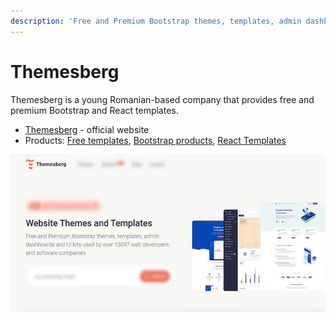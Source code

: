 ```yaml
---
description: 'Free and Premium Bootstrap themes, templates, admin dashboards.'
---
```


# Themesberg

Themesberg is a young Romanian-based company that provides free and premium Bootstrap and React templates. 

* [Themesberg](https://themesberg.com/) - official website
* Products: [Free templates](https://themesberg.com/templates/free), [Bootstrap products](https://themesberg.com/templates/bootstrap), [React Templates](https://themesberg.com/templates/react)

![AppSeed Partner - Themesberg ](../../.gitbook/assets/docs-cover-themesberg.jpg)

